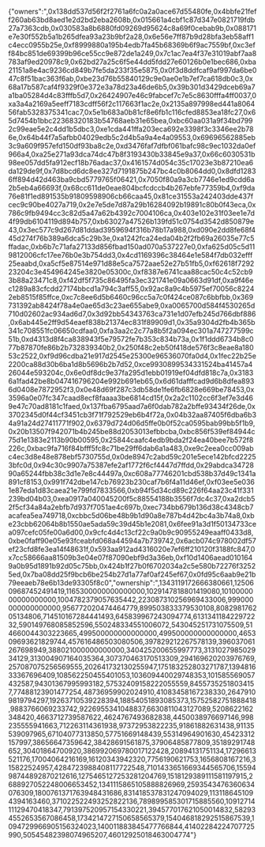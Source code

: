 {"owners":",0x138dd537d56f2f2761a6fc0a2a0ace67d55480fe,0x4bbfe21feff260ab63bd8aed1e2d2bd2eba2608b,0x015661a4cbf1c87d347e0821719fdb27a7363cdb,0x030583a8b6880fd09269d95624c8a69f0cebab9b,0x088171e7e30f552b5a1b265dfea93a23b9bf2a28,0x6e56e7ff87b9d28bfa3eb58aff1c4ecc0955b25e,0xf8999880a195b4edb7fa45b68369b6f9ac7559bf,0xc3eff84bc851de69399b96ce55cc9e872de1a249,0x7c1ac7ea4f37e31019abf7aa8783af9ed20978c9,0x62bd27a25c6f5e44dd5fdd27e60126b0e1bec686,0xba21151a8e4ac9236cd849b7fe5da233f35e5875,0x0f3d8ddfcaf9af997da6be047c8f51bac363f6ab,0xbe23d76b55840129c9e0ae0e1b7ef7ca618db0c3,0x68a17b587caf4f9329f0e372e3a78d23a46de6b5,0x39b301d3429dceb69a7a1ba05284d4c83fffb5d7,0x26424907e46c9fabcef7c7e5c8630fffa4ff0037,0xa3a4a2169a5eeff7183cdff56f2c117663f1ac2e,0x2135a897998ed441a806456fab5328375341cac7,0x5e1b683a0b81cf8e6fb1c116cfed8853ea18fc27,0x65d7454b1bbc22368320183b54768aeb31e65bea,0xbc60aa031a9f34bd7992c99eae5e2c4dd1b5dbc3,0xe1cda441ffa203eca692e3398f3c3346ee2b786e,0x64b44f7a5afbb04029edb5c2d4b5a9a4e4a09553,0x69696562885eb3c9a609f957efd150df93ba8c2e,0xd3476faf7dfbf061bafc98c9ec1032da0ef966a4,0xa25e271a93dca74dc47b8f3193430b33845e9a37,0x66c6030531b98ee057dd5fa912ecf18b76adac37,0x4161574d054c35c17023e3b87210ea6da129de9f,0x7d8bcd6dc8ee327d7191875b247bc4c0b8064dd0,0x8dfd12836ff894d42d463ba9cbd5779765f06421,0x7050f80a9a3cb7746e1ed9cdd6a2b5eb4a66693f,0x68cc611de0eae804bcfcdccb4b267ebfe77359b4,0xf9da76e81f1ed891535b91809598906cb66caa45,0x81ce31553a242403dde437fcec9c90be4027a719,0x2e7e5de7d87a29b16284092b19891c80b0f43eca,0x786c9fb9494cc3c82d5a47a62b4392c7004106ca,0x403e102e31f03ee1e7d4f99db6104119d894b757,0xb63027a47526b139fd51c0754d3542d850879e43,0x3ec577c9d267d81ddad3959694f316b78b17a988,0xd090e2dd8fe68f445d274f76b389a6dca5c29b3e,0xa1242fca24eda04b2f2fb69a26035e77c5ffadac,0xb6b7c71afa27133d856fbad150ad070a537227e0,0xfa625d05c5d119812006cfc17ee76b0e3b754dd3,0x4cd1169396c38464e1e584f7db032efff25eaabd,0xa5cf5e87514e971d88e5ca7572aae52e27b51fb5,0xf62618f729223204c3e454964245e3820e05300c,0xf8387e6741caa88cac50c4c52cb93b88a23471c8,0xf42df5f735c86495fa3ec321741e09a0663d91df,0xa9f46ec1289a83cfcdd27174bbcd1a794c3aff55,0x92ac8a9c4b5975ef70056c82242eb8515f85ffce,0xc7c8ee6d5b6460c96cc5a7c0f424ce087c6bbfbb,0x369731392ab8424f78a4e0ae65d3c23ae655abe9,0xa0065700d584f4530265d710d02602ac934ad6d7,0x3d92bb54343763ca731e1d07efb245d766dbf886,0x6ab445e2ff9d54eaef838b21374ec831f89909d1,0x35a9304d2fb4b365b341c708551fc06650cdfaa0,0xfa3aa2c2c77a8b5f2a094ec301a747277599c51b,0xd4313d8f4ca838943f5e79572fe7b353c834b73a,0x1f1ddd6734b8c077b87870fe86b2b732839340b2,0x250f48c2eb50f418de576f3c8eae8a18053c2522,0xf9d96cdba21e917d2545e25300e96536070fa0d4,0x1fec22b25e2200ca88d30b6ba1d8b5696b2b7d52,0xce9930899534331524ba41457a426044e593204c,0x6e0df8dc9e37fa295d1ebb01919ef04dfd818c7a,0x31836a1fad42be8b047416796204e992b691eb65,0x6d61dafffcad9d6b8dfea8936d0408e7872952f3,0x0e48d69f287c3db58de1fe6fb6828e669be78453,0x3596a0e07fc347caad8ecf8faaaa3be6814cd15f,0x2a2c1102cc6f3ef7e3d469e47c70ad8181c1faed,0x137fba6795aad7a6f0dab782a2bffe93434f26de,0x3702345d0f44cf3451cb3f71f792529eb6b4f72a,0x04b32aa87405f6dba6b34a91a24d27411771f902,0x6379d724d06d5ffe0b0f52ca0595bab99bb5f1b9,0x20b13507f942071b4b245be88d2053013efbbcba,0xbc856f539ef84944c75d1e1383e2113b90b00595,0x25844caafc4edb9bda2f24ea40bee7b572f8226c,0xbac9fa716f84bfff5fc8c71be29ff6dab6a1a483,0xe9c2eea0cc009abc4ec3d8e48e878ebf5730755d,0x0de8947c2abd59c201e5ece142bfcd22253bfc0d,0x94c30c9907a75387efe2af1772f6cf4447d7ffdd,0x29abdca3472890a65244fbb38c3d1e7e8c44497a,0xc608a77746201cbd538b37d49c1341a891cf8153,0x991f742dbe147cb76923b230caf7b6f4a11d46ef,0xf03ee5e0361e87eda1d83caea21e799fd7833566,0xb94f5d34cd89c226f64aa23c41f331239bd04b03,0xea0917a040045200f5c88554188b3556f7dc4c37,0xa2dcb52f5cf34a84a2ebfb7d937f7051ae4c697b,0xec734bb679b136d38c4348cb7acafea5ea749718,0xcbbc5d06be48b9b1d90a8e787b4d42bc4a3b74a8,0xbe23cbb62064b8b1550ae5ada59c39d45b1e2081,0x6fee91a3d1f50134733cea097cefc05fe00a6d00,0x9cfc4d4c13cf22c9a0b9c90955249eaaff0433d8,0xbe0faff90e05e93fceabfd068a44594a7b739742,0x6acb074c978002df57ef23cfd8fe3ea14f48631f,0x593aa912ad4316020e7ef6ff210120f3188fc847,0x7cc58666aa81509b3e04e07f87090ebf9d3a36eb,0xf10d1406aead0101649a0b95d1891b92d05c75bb,0x424b1f27b0f6702034a2c5e580b72276f32525ed,0x7ba08dd25f9bcb6be254b27d1a77af0af245ef67,0x0fd95c6aab9e21b79eeaeb78e6b13de93305f8c0","ownership":",1343119172666380661,1250609687452491419,1165300000000000000,1029147818801419080,1010000000000000000,1004782379057635442,223087310256969433006,999000000000000000,956772020474464779,899503833379530108,808298176205134806,714510167284441493,645839967243094774,613134118422972232,590149768085852596,550248334551006072,543045251731075509,514660044303223665,499500000000000000,499500000000000000,465309693621829744,457616486503080506,397829212267578139,396037061267698949,388021000000000000,340425200655997773,313102798502934129,313004907164035364,307370463170513309,294169620203976769,257087075256569555,202641732130255947,175183252803271787,139481633367696409,108562250455401053,103609440029748353,101585569057432587,94301367995993182,57532409158222055559,84557352518034157,77488123901477254,48736959902024910,41083458167238330,26479109819794297,19263710539228394,18854051893085373,15752582751888418,9883766069233742,9226955341048837,6630811043127089,5208622162348420,4663712739587622,4624767493682838,4450038976697146,998235555941663,712263114361938,97372953822235,91861882631438,91135539097965,67104077313850,57751669148439,55314964901630,45423312157997,38656647359642,38428691561875,37906485877809,35189291748652,30401864700920,386992069780017122428,20894131751134,17296613521176,17004064216169,16120343942320,7756190621753,1656808167216,315822524957,4284723988408117722548,7101433651669344565706,1559498744892870212616,1275465127253281204769,1518129389111581197915,2688927052248006653452,1341115865105888826969,2593543476360634076309,1800761371763948431686,831418537831247094029,1131186451094394163460,371022522493252822136,789899585301715885560,1091271411129470418347,791397520957154330221,394577017621050014832,582934552653567086458,1734214727150658565379,154046818292515867539,1094729966905156324023,140011883845477766844,41402284224707725990,50545482398074965207,46012925018463004774"}